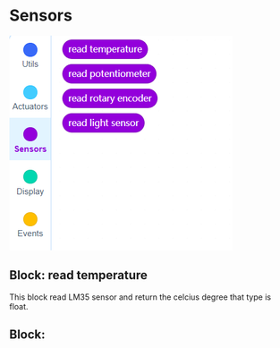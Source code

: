 # Sensors


![sensors blocks image](../_assets/sensors_blocks.PNG)

## Block: read temperature

This block read LM35 sensor and return the celcius degree that type is float. 

## Block:



